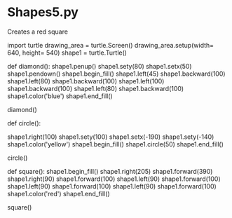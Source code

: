 # Shapes5.py
Creates a red square

import turtle 
drawing_area = turtle.Screen()
drawing_area.setup(width= 640, height= 540)
shape1 = turtle.Turtle()

def diamond():
  shape1.penup()
  shape1.sety(80)
  shape1.setx(50)
  shape1.pendown()
  shape1.begin_fill()
  shape1.left(45)
  shape1.backward(100)
  shape1.left(80)
  shape1.backward(100)
  shape1.left(100)
  shape1.backward(100)
  shape1.left(80)
  shape1.backward(100)
  shape1.color('blue')
  shape1.end_fill()

diamond()

def circle():
  
  shape1.right(100)
  shape1.sety(100)
  shape1.setx(-190)
  shape1.sety(-140)
  shape1.color('yellow')
  shape1.begin_fill()
  shape1.circle(50)
  shape1.end_fill()

circle()

def square():
  shape1.begin_fill()
  shape1.right(205)
  shape1.forward(390)
  shape1.right(90)
  shape1.forward(100)
  shape1.left(90)
  shape1.forward(100)
  shape1.left(90)
  shape1.forward(100)
  shape1.left(90)
  shape1.forward(100)
  shape1.color('red')
  shape1.end_fill()

square()
